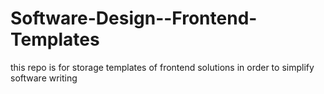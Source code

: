 # Software-Design--Frontend-Templates
this repo is for storage templates of frontend solutions in order to simplify software writing
